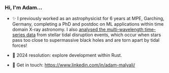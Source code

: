 ### Hi, I'm Adam... 

- ✨ I previously worked as an astrophysicist for 6 years at MPE, Garching, Germany, completing a PhD and postdoc on ML applications within time domain X-ray astronomy. I also [analysed the multi-wavelength time-series data](https://ui.adsabs.harvard.edu/search/p_=0&q=malyali&sort=date%20desc%2C%20bibcode%20desc) from stellar tidal disruption events, which occur when stars pass too close to supermassive black holes and are torn apart by tidal forces!

- 🌱 2024 resolution: explore development within Rust.

- 💬 Get in touch: https://www.linkedin.com/in/adam-malyali/

<!--
**amalyali/amalyali** is a ✨ _special_ ✨ repository because its `README.md` (this file) appears on your GitHub profile.

Here are some ideas to get you started:

- 🔭 I’m currently working on ...

- 👯 I’m looking to collaborate on ...
- 🤔 I’m looking for help with ...

- ⚡ Fun fact: ...
-->
